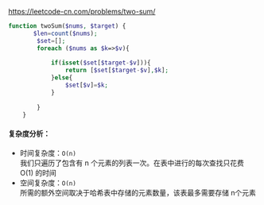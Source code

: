 https://leetcode-cn.com/problems/two-sum/


```php
function twoSum($nums, $target) {
       $len=count($nums);
        $set=[];
		foreach ($nums as $k=>$v){
		    
		    if(isset($set[$target-$v])){
		    	return [$set[$target-$v],$k];
		    }else{
		    	$set[$v]=$k;
		    }
		   
		}
    }
```
#### 复杂度分析：
* 时间复杂度：```O(n)```        
我们只遍历了包含有 n 个元素的列表一次。在表中进行的每次查找只花费 O(1) 的时间
* 空间复杂度：```O(n)```                
所需的额外空间取决于哈希表中存储的元素数量，该表最多需要存储 n个元素